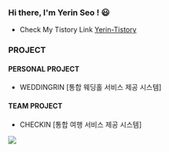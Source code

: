 ### Hi there, I'm Yerin Seo ! 😃
 * Check My Tistory Link [Yerin-Tistory](https://tjqud531531.tistory.com/)
 
 ### PROJECT
 #### PERSONAL PROJECT
 * WEDDINGRIN [통합 웨딩홀 서비스 제공 시스템]
 #### TEAM PROJECT  
 * CHECKIN [통합 여행 서비스 제공 시스템] 
 

<a href="https://tjqud531531.tistory.com/" target="_blank"><img src="file:///C:/Users/%EC%84%9C%EC%98%88%EB%A6%B0/Downloads/tistory.svg/뱃지레이블-배경색?style=뱃지모양&logo=로고&logoColor=로고색상"/></a>
